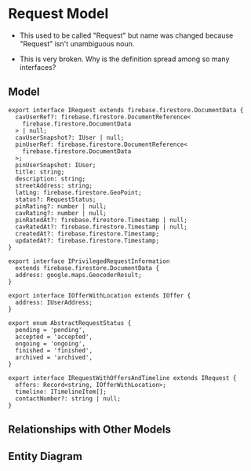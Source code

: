 # Request Model
*  This used to be called "Request" but name was changed because "Request" isn't unambiguous noun.

* This is very broken.  Why is the definition spread among so many interfaces?

## Model

```tsx
export interface IRequest extends firebase.firestore.DocumentData {
  cavUserRef?: firebase.firestore.DocumentReference<
    firebase.firestore.DocumentData
  > | null;
  cavUserSnapshot?: IUser | null;
  pinUserRef: firebase.firestore.DocumentReference<
    firebase.firestore.DocumentData
  >;
  pinUserSnapshot: IUser;
  title: string;
  description: string;
  streetAddress: string;
  latLng: firebase.firestore.GeoPoint;
  status?: RequestStatus;
  pinRating?: number | null;
  cavRating?: number | null;
  pinRatedAt?: firebase.firestore.Timestamp | null;
  cavRatedAt?: firebase.firestore.Timestamp | null;
  createdAt?: firebase.firestore.Timestamp;
  updatedAt?: firebase.firestore.Timestamp;
}
```


```tsx
export interface IPrivilegedRequestInformation
  extends firebase.firestore.DocumentData {
  address: google.maps.GeocoderResult;
}
```

```tsx
export interface IOfferWithLocation extends IOffer {
  address: IUserAddress;
}

```



```tsx
export enum AbstractRequestStatus {
  pending = 'pending',
  accepted = 'accepted',
  ongoing = 'ongoing',
  finished = 'finished',
  archived = 'archived',
}

export interface IRequestWithOffersAndTimeline extends IRequest {
  offers: Record<string, IOfferWithLocation>;
  timeline: ITimelineItem[];
  contactNumber?: string | null;
}
```


## Relationships with Other Models

## Entity Diagram

